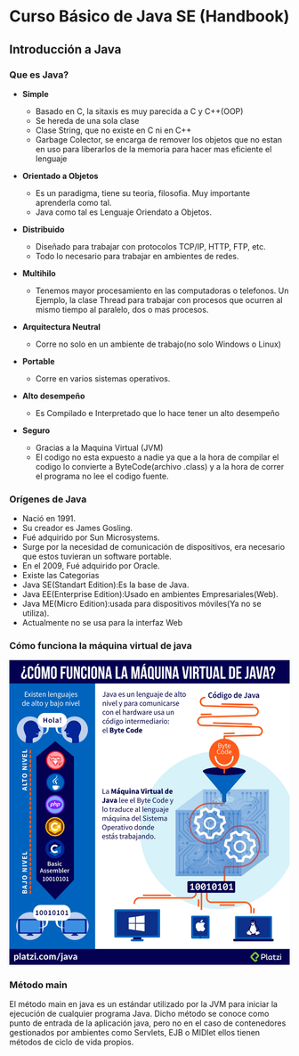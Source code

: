 # **Curso Básico de Java SE (Handbook)**

## **Introducción a Java**

### **Que es Java?**
* **Simple**

  * Basado en C, la sitaxis es muy parecida a C y C++(OOP)
  * Se hereda de una sola clase
  * Clase String, que no existe en C ni en C++
  * Garbage Colector, se encarga de remover los objetos que no
estan en uso para liberarlos de la memoria para hacer mas
eficiente el lenguaje

* **Orientado a Objetos**

  * Es un paradigma, tiene su teoria, filosofia. Muy importante
aprenderla como tal.
  * Java como tal es Lenguaje Oriendato a Objetos.

* **Distribuido**

  * Diseñado para trabajar con protocolos TCP/IP, HTTP, FTP, etc.
  * Todo lo necesario para trabajar en ambientes de redes.


* **Multihilo**

  * Tenemos mayor procesamiento en las computadoras o telefonos.
Un Ejemplo, la clase Thread para trabajar con procesos que
ocurren al mismo tiempo al paralelo, dos o mas procesos.

* **Arquitectura Neutral**

  * Corre no solo en un ambiente de trabajo(no solo Windows o
Linux)

* **Portable**

  * Corre en varios sistemas operativos.

* **Alto desempeño**

  * Es Compilado e Interpretado que lo hace tener un alto
desempeño

* **Seguro**

  * Gracias a la Maquina Virtual (JVM)
  * El codigo no esta expuesto a nadie ya que a la hora de compilar
el codigo lo convierte a ByteCode(archivo .class) y a la hora de
correr el programa no lee el codigo fuente.


### **Orígenes de Java**

* Nació en 1991.
* Su creador es James Gosling.
* Fué adquirido por Sun Microsystems.
* Surge por la necesidad de comunicación de dispositivos, era necesario que estos tuvieran un software portable.
* En el 2009, Fué adquirido por Oracle.
* Existe las Categorias
* Java SE(Standart Edition):Es la base de Java.
* Java EE(Enterprise Edition):Usado en ambientes 
Empresariales(Web).
* Java ME(Micro Edition):usada para dispositivos móviles(Ya no 
se utiliza).
* Actualmente no se usa para la interfaz Web


### **Cómo funciona la máquina virtual de java**
![JVM](img/H6yMwE4.jpg)

### Método main

El método main en java es un estándar utilizado por la JVM para iniciar la ejecución de cualquier programa Java. Dicho método se conoce como punto de entrada de la aplicación java, pero no en el caso de contenedores gestionados por ambientes como Servlets, EJB o MIDlet ellos tienen métodos de ciclo de vida propios.


